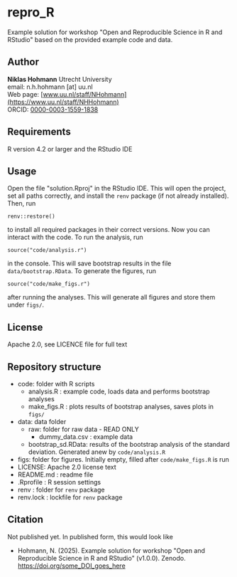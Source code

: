 # repro_R

Example solution for workshop "Open and Reproducible Science in R and RStudio" based on the provided example code and data.

## Author

__Niklas Hohmann__
Utrecht University  
email: n.h.hohmann [at] uu.nl  
Web page: [www.uu.nl/staff/NHohmann](https://www.uu.nl/staff/NHHohmann)  
ORCID: [0000-0003-1559-1838](https://orcid.org/0000-0003-1559-1838)

## Requirements

R version 4.2 or larger and the RStudio IDE

## Usage

Open the file "solution.Rproj" in the RStudio IDE. This will open the project, set all paths correctly, and install the `renv` package (if not already installed).
Then, run

```{r}
renv::restore()
```

to install all required packages in their correct versions. Now you can interact with the code. To run the analysis, run

```{r}
source("code/analysis.r")
```

in the console. This will save bootstrap results in the file `data/bootstrap.RData`. To generate the figures, run

```{r}
source("code/make_figs.r")
```

after running the analyses. This will generate all figures and store them under `figs/`.

## License

Apache 2.0, see LICENCE file for full text

## Repository structure

* code: folder with R scripts
  * analysis.R : example code, loads data and performs bootstrap analyses
  * make_figs.R : plots results of bootstrap analyses, saves plots in `figs/`
* data: data folder
  * raw: folder for raw data - READ ONLY
    * dummy_data.csv : example data
  * bootstrap_sd.RData: results of the bootstrap analysis of the standard deviation. Generated anew by `code/analysis.R`
* figs: folder for figures. Initially empty, filled after `code/make_figs.R` is run
* LICENSE: Apache 2.0 license text
* README.md : readme file
* .Rprofile : R session settings
* renv : folder for `renv` package
* renv.lock : lockfile for `renv` package

## Citation

Not published yet. In published form, this would look like

* Hohmann, N. (2025). Example solution for workshop "Open and Reproducible Science in R and RStudio" (v1.0.0). Zenodo. https://doi.org/some_DOI_goes_here
  